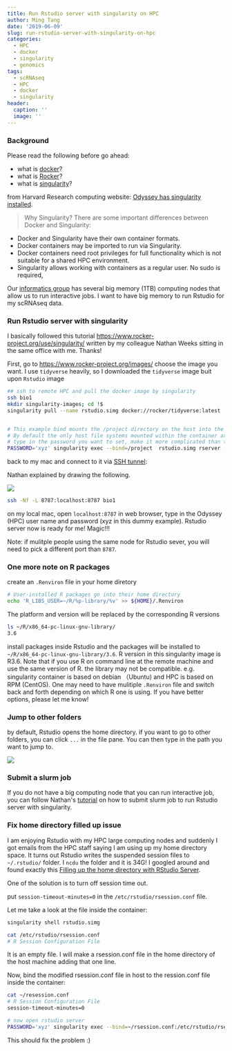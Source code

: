 ```yaml
---
title: Run Rstudio server with singularity on HPC
author: Ming Tang
date: '2019-06-09'
slug: run-rstudio-server-with-singularity-on-hpc
categories:
  - HPC
  - docker
  - singularity
  - genomics
tags:
  - scRNAseq
  - HPC
  - docker
  - singularity
header:
  caption: ''
  image: ''
---
```


### Background
Please read the following before go ahead:

* what is [docker](https://www.docker.com/)?  
* what is [Rocker](https://www.rocker-project.org/)?  
* what is [singularity](https://www.sylabs.io/docs/)?  


from Harvard Research computing website: [Odyssey has singularity installed](https://www.rc.fas.harvard.edu/resources/documentation/software/singularity-on-odyssey/).

>Why Singularity?
There are some important differences between Docker and Singularity:

* Docker and Singularity have their own container formats.
* Docker containers may be imported to run via Singularity.
* Docker containers need root privileges for full functionality which is not suitable for a shared HPC environment.
* Singularity allows working with containers as a regular user. No sudo is required,

Our [informatics group](https://informatics.fas.harvard.edu/) has several big memory (1TB) computing nodes that allow us to run interactive jobs. I want to have big memory to run Rstudio for my scRNAseq data.

### Run Rstudio server with singularity
I basically followed this tutorial https://www.rocker-project.org/use/singularity/ written by my colleague Nathan Weeks sitting in the same office with me. Thanks!

First, go to https://www.rocker-project.org/images/ choose the image you want. I use `tidyverse` heavily, so I downloaded the `tidyverse` image buit upon `Rstudio` image


```bash
## ssh to remote HPC and pull the docker image by singularity
ssh bio1
mkdir singularity-images; cd !$
singularity pull --name rstudio.simg docker://rocker/tidyverse:latest


# This example bind mounts the /project directory on the host into the Singularity container.
# By default the only host file systems mounted within the container are $HOME, /tmp, /proc, /sys, and /dev.
# type in the password you want to set, make it more complicated than this dummy one
PASSWORD='xyz' singularity exec --bind=/project  rstudio.simg rserver --auth-none=0  --auth-pam-helper-path=pam-helper --www-address=127.0.0.1

```

back to my mac and connect to it via [SSH tunnel](https://www.ssh.com/ssh/tunneling/):

Nathan explained by drawing the following.

![](/img/ssh_tunnel.jpg)
```bash
ssh -Nf -L 8787:localhost:8787 bio1
```


on my local mac, open `localhost:8787` in web browser, type in the Odyssey (HPC) user name and password (xyz in this dummy example). Rstudio server now is ready for me! Magic!!!

Note: if mulitple people using the same node for Rstudio sever, you will need to pick a different
port than `8787`.
### One more note on R packages

create an `.Renviron` file in your home diretory
```bash 
# User-installed R packages go into their home directory
echo 'R_LIBS_USER=~/R/%p-library/%v' >> ${HOME}/.Renviron
```
The platform and version will be replaced by the corresponding R versions

```bash
ls ~/R/x86_64-pc-linux-gnu-library/
3.6
```

install packages inside Rstudio and the packages will be installed to `~/R/x86_64-pc-linux-gnu-library/3.6`. R version in this singularity image is R3.6. Note that if you use R on command line at the remote machine and use the same version of R. the library may not be compatible. e.g. singularity container is based on debian （Ubuntu) and HPC is based on RPM (CentOS). One may need to have mulitiple `.Renviron` file and switch back and forth depending on which R one is using. If you have better options, please let me know!

### Jump to other folders
by default, Rstudio opens the home directory. if you want to go to other folders, you can click `...` in the file pane.
You can then type in the path you want to jump to.

![](/img/change_path.png)

### Submit a slurm job

If you do not have a big computing node that you can run interactive job, you can follow Nathan's [tutorial](https://www.rocker-project.org/use/singularity/) on how to submit slurm job to run Rstudio server with singularity.

### Fix home directory filled up issue

I am enjoying Rstudio with my HPC large computing nodes and suddenly I got emails from the HPC staff saying I am using up my home directory space. It turns out Rstudio writes the suspended session files to `~/.rstudio/` folder. I `ncdu` the folder and it is 34G! I googled around and found exactly this [Filling up the home directory with RStudio Server](https://support.rstudio.com/hc/en-us/articles/218417097-Filling-up-the-home-directory-with-RStudio-Server). 

One of the solution is to turn off session time out. 

put  `session-timeout-minutes=0` in the `/etc/rstudio/rsession.conf` file.

Let me take a look at the file inside the container:

```bash
singularity shell rstudio.simg

cat /etc/rstudio/rsession.conf
# R Session Configuration File

```

It is an empty file. I will make a 
rsession.conf file in the home directory of the host machine
adding that one line.

Now, bind the modified rsession.conf file in host to the ression.conf file
inside the container:

```bash
cat ~/resession.conf
# R Session Configuration File
session-timeout-minutes=0

# now open rstudio server
PASSWORD='xyz' singularity exec --bind=~/rsession.conf:/etc/rstudio/rsession.conf  rstudio.simg rserver --auth-none=0  --auth-pam-helper-path=pam-helper --www-address=127.0.0.1

```

This should fix the problem :)

